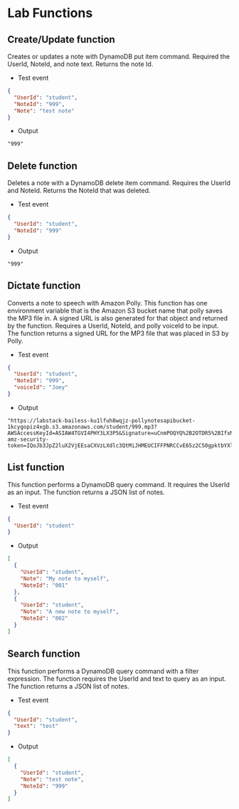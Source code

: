 # Lab Functions

## Create/Update function

Creates or updates a note with DynamoDB put item command. Required the UserId, NoteId, and note text. Returns the note Id.

- Test event

```json
{
  "UserId": "student",
  "NoteId": "999",
  "Note": "test note"
}
```

- Output

```text
"999"
```

## Delete function

Deletes a note with a DynamoDB delete item command. Requires the UserId and NoteId. Returns the NoteId that was deleted.

- Test event

```json
{
  "UserId": "student",
  "NoteId": "999"
}
```

- Output

```text
"999"
```

## Dictate function

Converts a note to speech with Amazon Polly. This function has one environment variable that is the Amazon S3 bucket name that polly saves the MP3 file in. A signed URL is also generated for that object and returned by the function. Requires a UserId, NoteId, and polly voiceId to be input.  The function returns a signed URL for the MP3 file that was placed in S3 by Polly.  

- Test event

```json
{
  "UserId": "student",
  "NoteId": "999",
  "voiceId": "Joey"
}
```

- Output

```text
"https://labstack-bailess-ku1lfuh8wqjz-pollynotesapibucket-1kcygopiz4xgb.s3.amazonaws.com/student/999.mp3?AWSAccessKeyId=ASIAW4TGVI4PHY3LX3P5&Signature=uCnmPOQYQ%2B2OTDR5%2BIfxM0zs%2BZc%3D&x-amz-security-token=IQoJb3JpZ2luX2VjEEsaCXVzLXdlc3QtMiJHMEUCIFFPNRCCvE65z2C50gpktbYXlfQ7SuRZnA9WUL0R0OjVAiEApoRTiqDMDpOmVC22ThQCekKxglfquSSxw7a2VpNavJEqnQII9P%2F%2F%2F%2F%2F%2F%2F%2F%2F%2FARABGgw0NzM3MzU0NDgzNTAiDHM%2Bg6ccVHQdPtQKHSrxAZ37Xx64kEf4TvYxI7mvRCOveF2uz7sMLp324izD8HksVbQs0%2BZkA30pT1sf%2B5XQQgXxE7hpz1V1491kHQ6xQMnivuoupSNB3vtQ%2BBqbIF8ffyYiBlCHrxlNMas%2FQFSdYCWMo4sUWwQShC0gg%2BgHHSIB3aN6YwebY2EzdGyzdWsZkH04hrl2%2FBLmeLkXsDGtN8binYybqyHYI%2BwW83q6E5lBjIkCaTT7GivJo9US%2Bj7forO0qNMzqQen3g8ncSSowjnhBzGe7nt51c8snqtUjzs73ZOSDZ9kH1JcHKXz1%2FTik7N6%2BzLVWhF9SXCo9BG%2FnRQwwrzkhQY6mgHz5jIEQ3H4IiS%2BVoHLLuo3vQXhvnnyJnWIt22sJMXAPKd%2FLtVZzdUD%2Fg1Mt%2F6tbat3BpEmnT3qUnr8TAvx65a402J71eohtIvI1emHmgZqou6FbdyjcUHn7rszwwm16pfu7l8fzO5VKrFS77XXOd3I%2BJMc5OWfmxyc%2B0GZvzXOHVsoBFyGXFRPsCJ8w8u6qL5hWBxbEqZfxueI&Expires=1622748244"
```

## List function

This function performs a DynamoDB query command. It requires the UserId as an input. The function returns a JSON list of notes.

- Test event

```json
{
  "UserId": "student"
}
```

- Output

```json
[
  {
    "UserId": "student",
    "Note": "My note to myself",
    "NoteId": "001"
  },
  {
    "UserId": "student",
    "Note": "A new note to myself",
    "NoteId": "002"
  }
]
```

## Search function

This function performs a DynamoDB query command with a filter expression. The function requires the UserId and text to query as an input. The function returns a JSON list of notes.

- Test event

```json
{
  "UserId": "student",
  "text": "test"
}
```

- Output

```json
[
  {
    "UserId": "student",
    "Note": "test note",
    "NoteId": "999"
  }
]
```
